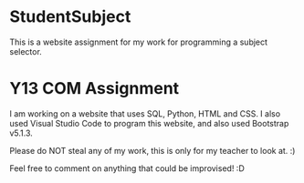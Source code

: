 # StudentSubject

This is a website assignment for my work for programming a subject selector.

# Y13 COM Assignment

I am working on a website that uses SQL, Python, HTML and CSS. I also used Visual Studio Code to program this website, and also used Bootstrap v5.1.3.

Please do NOT steal any of my work, this is only for my teacher to look at. :)

Feel free to comment on anything that could be improvised! :D